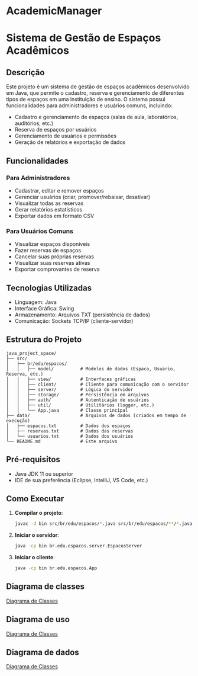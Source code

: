 # AcademicManager
# Sistema de Gestão de Espaços Acadêmicos

## Descrição

Este projeto é um sistema de gestão de espaços acadêmicos desenvolvido em Java, que permite o cadastro, reserva e gerenciamento de diferentes tipos de espaços em uma instituição de ensino. O sistema possui funcionalidades para administradores e usuários comuns, incluindo:

- Cadastro e gerenciamento de espaços (salas de aula, laboratórios, auditórios, etc.)
- Reserva de espaços por usuários
- Gerenciamento de usuários e permissões
- Geração de relatórios e exportação de dados

## Funcionalidades

### Para Administradores
- Cadastrar, editar e remover espaços
- Gerenciar usuários (criar, promover/rebaixar, desativar)
- Visualizar todas as reservas
- Gerar relatórios estatísticos
- Exportar dados em formato CSV

### Para Usuários Comuns
- Visualizar espaços disponíveis
- Fazer reservas de espaços
- Cancelar suas próprias reservas
- Visualizar suas reservas ativas
- Exportar comprovantes de reserva

## Tecnologias Utilizadas

- Linguagem: Java
- Interface Gráfica: Swing
- Armazenamento: Arquivos TXT (persistência de dados)
- Comunicação: Sockets TCP/IP (cliente-servidor)

## Estrutura do Projeto

```
java_project_space/
├── src/
│   ├── br/edu/espacos/
│   │   ├── model/          # Modelos de dados (Espaco, Usuario, Reserva, etc.)
│   │   ├── view/           # Interfaces gráficas
│   │   ├── client/         # Cliente para comunicação com o servidor
│   │   ├── server/         # Lógica do servidor
│   │   ├── storage/        # Persistência em arquivos
│   │   ├── auth/           # Autenticação de usuários
│   │   ├── util/           # Utilitários (logger, etc.)
│   │   └── App.java        # Classe principal
├── data/                   # Arquivos de dados (criados em tempo de execução)
│   ├── espacos.txt         # Dados dos espaços
│   ├── reservas.txt        # Dados das reservas
│   └── usuarios.txt        # Dados dos usuários
└── README.md               # Este arquivo
```

## Pré-requisitos

- Java JDK 11 ou superior
- IDE de sua preferência (Eclipse, IntelliJ, VS Code, etc.)

## Como Executar

1. **Compilar o projeto**:
   ```bash
   javac -d bin src/br/edu/espacos/*.java src/br/edu/espacos/**/*.java
   ```

2. **Iniciar o servidor**:
   ```bash
   java -cp bin br.edu.espacos.server.EspacosServer
   ```

3. **Iniciar o cliente**:
   ```bash
   java -cp bin br.edu.espacos.App
   ```

## Diagrama de classes

<a href="[https://drive.google.com/file/d/1vA-TKxi2TvhuhqtbEnUCgr29XbcBLmm1/view?usp=drive_link](https://drive.google.com/file/d/1vA-TKxi2TvhuhqtbEnUCgr29XbcBLmm1/view?usp=drive_link)">Diagrama de Classes</a>

## Diagrama de uso

<a href="[https://drive.google.com/file/d/1vA-TKxi2TvhuhqtbEnUCgr29XbcBLmm1/view?usp=drive_link](https://drive.google.com/file/d/1jicyrXl7YjLzNtYMQ_k-JesdkJyVM5UC/view?usp=drive_link)">Diagrama de Classes</a>

## Diagrama de dados

<a href="[https://drive.google.com/file/d/1vA-TKxi2TvhuhqtbEnUCgr29XbcBLmm1/view?usp=drive_link](https://drive.google.com/file/d/14rJDOS_flgMN9AAxB69GwTuYMnTLrlDn/view?usp=drive_link)">Diagrama de Classes</a>




